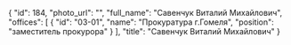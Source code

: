 {
    "id": 184,
    "photo_url": "",
    "full_name": "Савенчук Виталий Михайлович",
    "offices": [
        {
            "id": "03-01",
            "name": "Прокуратура г.Гомеля",
            "position": "заместитель прокурора"
        }
    ],
    "title": "Савенчук Виталий Михайлович"
}